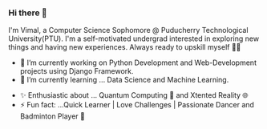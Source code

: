 ### Hi there 👋

I'm Vimal, a Computer Science Sophomore @ Puducherry Technological University(PTU).
I'm a self-motivated undergrad interested in exploring new things and having new experiences. Always ready to upskill myself 🐱‍🏍

<!--
**vimal-11/vimal-11** is a ✨ _special_ ✨ repository because its `README.md` (this file) appears on your GitHub profile.

Here are some ideas to get you started:
-->

- 🔭 I’m currently working on Python Development and Web-Development projects using Django Framework.
- 🌱 I’m currently learning ... Data Science and Machine Learning.
<!-- - 👯 I’m looking to collaborate on ... 
- 🤔 I’m looking for help with ...
- 💬 Ask me about ... 
- 📫 How to reach me: ...
- 😄 Pronouns: ...
-->
- ✨ Enthusiastic about ... Quantum Computing 🚀 and Xtented Reality 🌐
- ⚡ Fun fact: ...Quick Learner | Love Challenges | Passionate Dancer and Badminton Player 🏸

